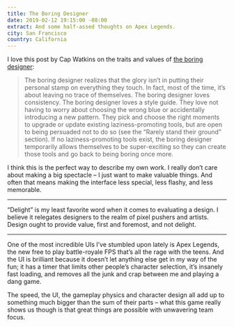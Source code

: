 ```yaml
---
title: The Boring Designer
date: 2019-02-12 19:15:00 -08:00
extract: And some half-assed thoughts on Apex Legends.
city: San Francisco
country: California
---
```


I love this post by Cap Watkins on the traits and values of [the boring designer](http://blog.capwatkins.com/the-boring-designer):

> The boring designer realizes that the glory isn’t in putting their personal stamp on everything they touch. In fact, most of the time, it’s about leaving no trace of themselves. The boring designer loves consistency. The boring designer loves a style guide. They love not having to worry about choosing the wrong blue or accidentally introducing a new pattern. They pick and choose the right moments to upgrade or update existing laziness-promoting tools, but are open to being persuaded not to do so (see the “Rarely stand their ground” section). If no laziness-promoting tools exist, the boring designer temporarily allows themselves to be super-exciting so they can create those tools and go back to being boring once more.

I think this is the perfect way to describe my own work. I really don’t care about making a big spectacle – I just want to make valuable things. And often that means making the interface less special, less flashy, and less memorable.

***

“Delight” is my least favorite word when it comes to evaluating a design. I believe it relegates designers to the realm of pixel pushers and artists. Design ought to provide value, first and foremost, and not delight.

***

One of the most incredible UIs I’ve stumbled upon lately is Apex Legends, the new free to play battle-royale FPS that’s all the rage with the teens. And the UI is brilliant because it doesn’t let anything else get in my way of the fun; it has a timer that limits other people’s character selection, it’s insanely fast loading, and removes all the junk and crap between me and playing a dang game.

The speed, the UI, the gameplay physics and character design all add up to something much bigger than the sum of their parts – what this game really shows us though is that great things are possible with unwavering team focus.

